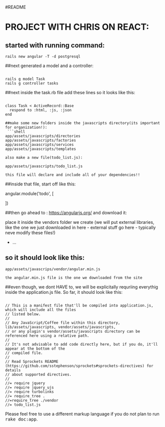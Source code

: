 #README

# PROJECT WITH CHRIS ON REACT:

## started with running command:
```shell
rails new angular -T -d postgresql
```

##next generated a model and a controller:

```shell

rails g model Task
rails g controller tasks

```

##next inside the task.rb file add these lines so it looks like this:
```shell

class Task < ActiveRecord::Base
  respond to :html, :js, :json
end

##make some new folders inside the javascripts directory(its important for organization!):
 ```shell
app/assets/javascripts/directories
app/assets/javascripts/factories
app/assets/javascripts/services
app/assets/javascripts/templates

also make a new file(todo_list.js):

app/assets/javascripts/todo_list.js

this file will declare and include all of your dependencies!!

```

##inside that file, start off like this:


angular.module('todo', [


  ])




##then go ahead to : https://angularjs.org/ and download it:

place it inside the vendors folder we create (we will put external libraries, like the one we just downloaded in here - external stuff go here - typically neve modify these files!)


* ...

## so it should look like this:

```shell
app/assets/javascrips/vendor/angular.min.js

the angular.min.js file is the one we downloaded from the site
```


##even though, we dont HAVE to, we will be explicitally requriing everythig inside the application.js file. So far, it should look like this:

```shell

// This is a manifest file that'll be compiled into application.js, which will include all the files
// listed below.
//
// Any JavaScript/Coffee file within this directory, lib/assets/javascripts, vendor/assets/javascripts,
// or any plugin's vendor/assets/javascripts directory can be referenced here using a relative path.
//
// It's not advisable to add code directly here, but if you do, it'll appear at the bottom of the
// compiled file.
//
// Read Sprockets README (https://github.com/sstephenson/sprockets#sprockets-directives) for details
// about supported directives.
//
//= require jquery
//= require jquery_ujs
//= require turbolinks
//= require_tree .
//=require_tree ./vendor
//= todo_list.js 

```

Please feel free to use a different markup language if you do not plan to run
<tt>rake doc:app</tt>.
